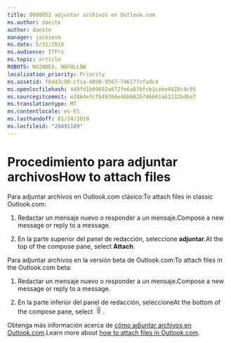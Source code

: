 ```yaml
---
title: 8000052 adjuntar archivos en Outlook.com
ms.author: daeite
author: daeite
manager: jackiesm
ms.date: 5/31/2018
ms.audience: ITPro
ms.topic: article
ROBOTS: NOINDEX, NOFOLLOW
localization_priority: Priority
ms.assetid: f6d43c80-cfca-4898-9567-746177cfadc4
ms.openlocfilehash: 448fd1b09682a672fe6a87bfcb1cebe4028c4c95
ms.sourcegitcommit: e2864efcfb493b6e46b662b746661a61232bdba7
ms.translationtype: MT
ms.contentlocale: es-ES
ms.lasthandoff: 01/24/2019
ms.locfileid: "29491109"
---
```

# <a name="how-to-attach-files"></a><span data-ttu-id="13a3a-102">Procedimiento para adjuntar archivos</span><span class="sxs-lookup"><span data-stu-id="13a3a-102">How to attach files</span></span>

<span data-ttu-id="13a3a-103">Para adjuntar archivos en Outlook.com clásico:</span><span class="sxs-lookup"><span data-stu-id="13a3a-103">To attach files in classic Outlook.com:</span></span>
  
1. <span data-ttu-id="13a3a-104">Redactar un mensaje nuevo o responder a un mensaje.</span><span class="sxs-lookup"><span data-stu-id="13a3a-104">Compose a new message or reply to a message.</span></span>
    
2. <span data-ttu-id="13a3a-105">En la parte superior del panel de redacción, seleccione **adjuntar**.</span><span class="sxs-lookup"><span data-stu-id="13a3a-105">At the top of the compose pane, select **Attach**.</span></span> 
    
<span data-ttu-id="13a3a-106">Para adjuntar archivos en la versión beta de Outlook.com:</span><span class="sxs-lookup"><span data-stu-id="13a3a-106">To attach files in the Outlook.com beta:</span></span>
  
1. <span data-ttu-id="13a3a-107">Redactar un mensaje nuevo o responder a un mensaje.</span><span class="sxs-lookup"><span data-stu-id="13a3a-107">Compose a new message or reply to a message.</span></span>
    
2. <span data-ttu-id="13a3a-108">En la parte inferior del panel de redacción, seleccione</span><span class="sxs-lookup"><span data-stu-id="13a3a-108">At the bottom of the compose pane, select</span></span> ![Adjunta](media/da223d01-5fe6-448c-a3a3-e2b5262da4b9.png)<span data-ttu-id="13a3a-110">.</span><span class="sxs-lookup"><span data-stu-id="13a3a-110"></span></span>
    
<span data-ttu-id="13a3a-111">Obtenga más información acerca de [cómo adjuntar archivos en Outlook.com](https://go.microsoft.com/fwlink/p/?linkid=2001702&amp;clcid=0x409).</span><span class="sxs-lookup"><span data-stu-id="13a3a-111">Learn more about [how to attach files in Outlook.com](https://go.microsoft.com/fwlink/p/?linkid=2001702&amp;clcid=0x409).</span></span>
  

